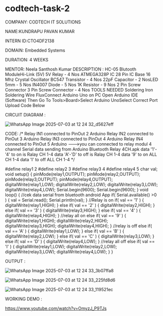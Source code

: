 # codtech-task-2
COMPANY: CODTECH IT SOLUTIONS

NAME:KUNDRAPU PAVAN KUMAR

INTERN ID:CTO4DF2138

DOMAIN: Embedded Systems

DURATION: 4 WEEKS

MENTOR: Neela Santhosh Kumar
DESCRIPTION : HC-05 Blutooth ModuleHi-Link (5V) 5V Relay - 4 Nos ATMEGA328P IC 28 Pin IC Base 16 Mhz Crystal Oscillator BC547 Transistor - 4 Nos 22pF Capacitor - 2 NosLED 5mm - 5 Nos IN4007 Diode - 5 Nos 1K Resistor - 9 Nos 2 Pin Screw Connector 3 Pin Screw Connector - 4 Nos TOOLS NEEDED Soldering Iron Soldering Wire FluxConnect Arduino Uno on PC Open Arduino IDE (Software) Then Go To Tools>Board>Select Arduino UnoSelect Correct Port Upload Code Below

CIRCUIT DIAGRAM :

![WhatsApp Image 2025-07-03 at 12 24 32_d5627eff](https://github.com/user-attachments/assets/aacafea9-c79b-4ab6-ba29-8caa4143f224)

CODE:
/*
Relay IN1 connected to PinOut 2 Arduino
Relay IN2 connected to PinOut 3 Arduino
Relay IN3 connected to PinOut 4 Arduino
Relay IN4 connected to PinOut 5 Arduino
--->you can connected to relay modul 4 channel
Serial data sending from Arduino Bluetooth Relay 4CH.apk
data '1'-'4' to on is Ralay CH 1-4
data 'A'-'D' to off is Ralay CH 1-4
data '9' to on ALL CH 1-4
data 'I' to off ALL CH 1-4
*/

#define relay1 2
#define relay2 3
#define relay3 4
#define relay4 5
char val;
void setup() {
 pinMode(relay1,OUTPUT);
 pinMode(relay2,OUTPUT);
 pinMode(relay3,OUTPUT);
 pinMode(relay4,OUTPUT);
 digitalWrite(relay1,LOW);
 digitalWrite(relay2,LOW);
 digitalWrite(relay3,LOW);
 digitalWrite(relay4,LOW);
 Serial.begin(9600);
 Serial.begin(9600);
}
void loop() {
//cek data serial from bluetooth android App
if( Serial.available() >0 ) {
 val = Serial.read();
 Serial.println(val); 
}
//Relay is on
 if( val == '1' ) {
 digitalWrite(relay1,HIGH); }
 else if( val == '2' ) {
 digitalWrite(relay2,HIGH); }
 else if( val == '3' ) {
 digitalWrite(relay3,HIGH); }
 else if( val == '4' ) {
 digitalWrite(relay4,HIGH); }
 //relay all on
 else if( val == '9' ) {
 digitalWrite(relay1,HIGH);
 digitalWrite(relay2,HIGH);
 digitalWrite(relay3,HIGH);
 digitalWrite(relay4,HIGH);
}
//relay is off
 else if( val == 'A' ) {
 digitalWrite(relay1,LOW); }
 else if( val == 'B' ) {
 digitalWrite(relay2,LOW); }
 else if( val == 'C' ) {
 digitalWrite(relay3,LOW); }
 else if( val == 'D' ) {
 digitalWrite(relay4,LOW); }
 //relay all off 
 else if( val == 'I' ) {
 digitalWrite(relay1,LOW);
 digitalWrite(relay2,LOW);
 digitalWrite(relay3,LOW);
 digitalWrite(relay4,LOW);
}
}

OUTPUT :

![WhatsApp Image 2025-07-03 at 12 24 33_3b07ffa8](https://github.com/user-attachments/assets/0734ec34-83f1-46f5-848c-b2d93d0d47bd)

![WhatsApp Image 2025-07-03 at 12 24 33_225fd8d6](https://github.com/user-attachments/assets/221b4ef1-5e69-4e9f-bf28-bc558ce763d0)

![WhatsApp Image 2025-07-03 at 12 24 33_119521ec](https://github.com/user-attachments/assets/3a23d588-b7e1-45ea-ab0b-77d532bb7639)

WORKING DEMO :

https://www.youtube.com/watch?v=OmyzJ_P9TJs
